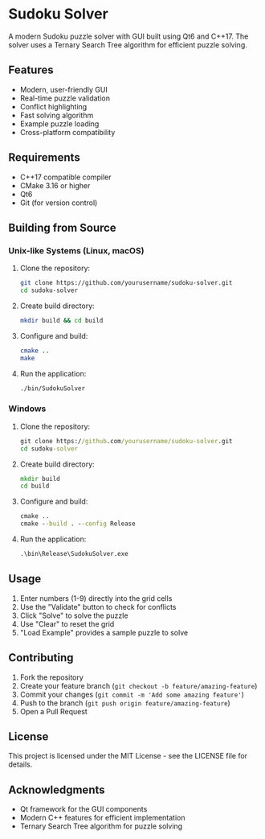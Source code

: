 # Sudoku Solver

A modern Sudoku puzzle solver with GUI built using Qt6 and C++17. The solver uses a Ternary Search Tree algorithm for efficient puzzle solving.

## Features

- Modern, user-friendly GUI
- Real-time puzzle validation
- Conflict highlighting
- Fast solving algorithm
- Example puzzle loading
- Cross-platform compatibility

## Requirements

- C++17 compatible compiler
- CMake 3.16 or higher
- Qt6
- Git (for version control)

## Building from Source

### Unix-like Systems (Linux, macOS)

1. Clone the repository:
   ```bash
   git clone https://github.com/yourusername/sudoku-solver.git
   cd sudoku-solver
   ```

2. Create build directory:
   ```bash
   mkdir build && cd build
   ```

3. Configure and build:
   ```bash
   cmake ..
   make
   ```

4. Run the application:
   ```bash
   ./bin/SudokuSolver
   ```

### Windows

1. Clone the repository:
   ```cmd
   git clone https://github.com/yourusername/sudoku-solver.git
   cd sudoku-solver
   ```

2. Create build directory:
   ```cmd
   mkdir build
   cd build
   ```

3. Configure and build:
   ```cmd
   cmake ..
   cmake --build . --config Release
   ```

4. Run the application:
   ```cmd
   .\bin\Release\SudokuSolver.exe
   ```

## Usage

1. Enter numbers (1-9) directly into the grid cells
2. Use the "Validate" button to check for conflicts
3. Click "Solve" to solve the puzzle
4. Use "Clear" to reset the grid
5. "Load Example" provides a sample puzzle to solve

## Contributing

1. Fork the repository
2. Create your feature branch (`git checkout -b feature/amazing-feature`)
3. Commit your changes (`git commit -m 'Add some amazing feature'`)
4. Push to the branch (`git push origin feature/amazing-feature`)
5. Open a Pull Request

## License

This project is licensed under the MIT License - see the LICENSE file for details.

## Acknowledgments

- Qt framework for the GUI components
- Modern C++ features for efficient implementation
- Ternary Search Tree algorithm for puzzle solving 